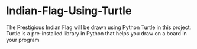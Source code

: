 # Indian-Flag-Using-Turtle

The Prestigious Indian Flag will be drawn using Python Turtle in this project. Turtle is a pre-installed library in Python that helps you draw on a board in your program
